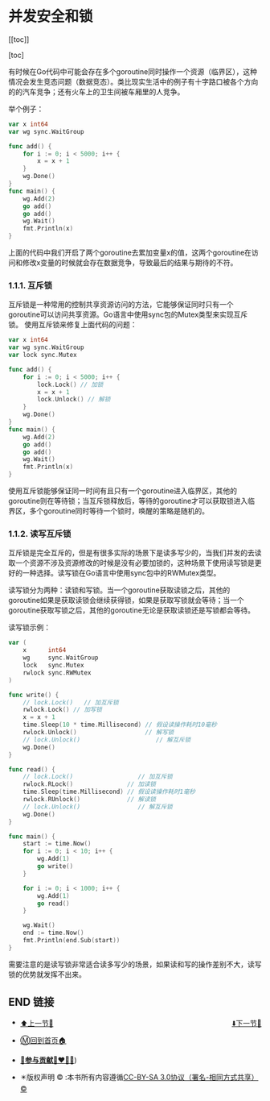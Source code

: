 # 并发安全和锁

[[toc]]

[toc]

有时候在Go代码中可能会存在多个goroutine同时操作一个资源（临界区），这种情况会发生竞态问题（数据竞态）。类比现实生活中的例子有十字路口被各个方向的的汽车竞争；还有火车上的卫生间被车厢里的人竞争。

举个例子：

```go
var x int64
var wg sync.WaitGroup

func add() {
    for i := 0; i < 5000; i++ {
        x = x + 1
    }
    wg.Done()
}
func main() {
    wg.Add(2)
    go add()
    go add()
    wg.Wait()
    fmt.Println(x)
}
```

上面的代码中我们开启了两个goroutine去累加变量x的值，这两个goroutine在访问和修改x变量的时候就会存在数据竞争，导致最后的结果与期待的不符。

### 1.1.1. 互斥锁

互斥锁是一种常用的控制共享资源访问的方法，它能够保证同时只有一个goroutine可以访问共享资源。Go语言中使用sync包的Mutex类型来实现互斥锁。 使用互斥锁来修复上面代码的问题：

```go
var x int64
var wg sync.WaitGroup
var lock sync.Mutex

func add() {
    for i := 0; i < 5000; i++ {
        lock.Lock() // 加锁
        x = x + 1
        lock.Unlock() // 解锁
    }
    wg.Done()
}
func main() {
    wg.Add(2)
    go add()
    go add()
    wg.Wait()
    fmt.Println(x)
}
```

使用互斥锁能够保证同一时间有且只有一个goroutine进入临界区，其他的goroutine则在等待锁；当互斥锁释放后，等待的goroutine才可以获取锁进入临界区，多个goroutine同时等待一个锁时，唤醒的策略是随机的。

### 1.1.2. 读写互斥锁

互斥锁是完全互斥的，但是有很多实际的场景下是读多写少的，当我们并发的去读取一个资源不涉及资源修改的时候是没有必要加锁的，这种场景下使用读写锁是更好的一种选择。读写锁在Go语言中使用sync包中的RWMutex类型。

读写锁分为两种：读锁和写锁。当一个goroutine获取读锁之后，其他的goroutine如果是获取读锁会继续获得锁，如果是获取写锁就会等待；当一个goroutine获取写锁之后，其他的goroutine无论是获取读锁还是写锁都会等待。

读写锁示例：

```go
var (
    x      int64
    wg     sync.WaitGroup
    lock   sync.Mutex
    rwlock sync.RWMutex
)

func write() {
    // lock.Lock()   // 加互斥锁
    rwlock.Lock() // 加写锁
    x = x + 1
    time.Sleep(10 * time.Millisecond) // 假设读操作耗时10毫秒
    rwlock.Unlock()                   // 解写锁
    // lock.Unlock()                     // 解互斥锁
    wg.Done()
}

func read() {
    // lock.Lock()                  // 加互斥锁
    rwlock.RLock()               // 加读锁
    time.Sleep(time.Millisecond) // 假设读操作耗时1毫秒
    rwlock.RUnlock()             // 解读锁
    // lock.Unlock()                // 解互斥锁
    wg.Done()
}

func main() {
    start := time.Now()
    for i := 0; i < 10; i++ {
        wg.Add(1)
        go write()
    }

    for i := 0; i < 1000; i++ {
        wg.Add(1)
        go read()
    }

    wg.Wait()
    end := time.Now()
    fmt.Println(end.Sub(start))
}
```

需要注意的是读写锁非常适合读多写少的场景，如果读和写的操作差别不大，读写锁的优势就发挥不出来。

## END 链接
<ul><li><div><a href = '14.md' style='float:left'>⬆️上一节🔗</a><a href = '16.md' style='float: right'>⬇️下一节🔗</a></div></li></ul>

+ [Ⓜ️回到首页🏠](../README.md)

+ [**🫵参与贡献💞❤️‍🔥💖**](https://nsddd.top/archives/contributors))

+ ✴️版权声明 &copy; :本书所有内容遵循[CC-BY-SA 3.0协议（署名-相同方式共享）&copy;](http://zh.wikipedia.org/wiki/Wikipedia:CC-by-sa-3.0协议文本) 

